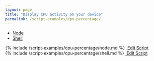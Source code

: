 ```yaml
---
layout: page
title: "Display CPU activity on your device"
permalink: /script-examples/cpu-percentage/
---
```

<!-- 
<ul class="tabs__top-bar">

  <li class="tab-link current" data-tab="tab-install-node">Node</li>
  <li class="tab-link" data-tab="tab-install-shell">Shell</li>
</ul>



<div id="tab-install-node" class="tabs__content current" markdown="1">
{% include /script-examples/cpu-percentage/node.md %}
</div>

<div id="tab-install-shell" class="tabs__content" markdown="1">
{% include /script-examples/cpu-percentage/shell.md %}
</div> -->

<!-- Nav tabs -->
<ul class="nav nav-tabs code-nav-tabs" role="tablist">

  <li class="nav-item">
    <a class="nav-link active node-language" id="cpu-percentage-node-tab" data-toggle="tab" href="#cpu-percentage-node" role="tab" aria-controls="cpu-percentage-node" aria-selected="false">Node</a>
  </li>

  <li class="nav-item">
    <a class="nav-link shell-language" id="cpu-percentage-shell-tab" data-toggle="tab" href="#cpu-percentage-shell" role="tab" aria-controls="cpu-percentage-shell" aria-selected="false">Shell</a>
  </li>

</ul>

<!-- Tab panes -->
<div class="tab-content">

<!-- Node code -->
<div class="code active tab-pane" id="cpu-percentage-node" role="tabpanel" aria-labelledby="cpu-percentage-node-tab" markdown="1">
{% include /script-examples/cpu-percentage/node.md %}
<!-- copy button -->
<a class="btn btn-sm copy-action" data-toggle="tooltip" data-placement="top" title="copy"  onclick="copyToClipBoard('cpu-percentage-node')"><i class="fa fa-copy"></i></a>
<!-- edit button -->
<a class="btn btn-sm edit-action"  href="https://github.com/DasKeyboard/Daskeyboard.io/blob/master/_includes/script-examples/cpu-percentage/node.md"><i class="fa fa-pencil"></i>&nbsp;Edit Script</a>
</div>


<!-- Shell code -->
<div class="code tab-pane" id="cpu-percentage-shell" role="tabpanel" aria-labelledby="cpu-percentage-shell-tab" markdown="1">
{% include /script-examples/cpu-percentage/shell.md %}
<!-- copy button -->
<a class="btn btn-sm copy-action" data-toggle="tooltip" data-placement="top" title="copy"  onclick="copyToClipBoard('cpu-percentage-shell')"><i class="fa fa-copy"></i></a>
<!-- edit button -->
<a class="btn btn-sm edit-action"  href="https://github.com/DasKeyboard/Daskeyboard.io/blob/master/_includes/script-examples/cpu-percentage/shell.md"><i class="fa fa-pencil"></i>&nbsp;Edit Script</a>
</div>

</div>